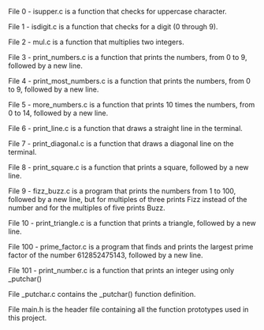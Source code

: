 File 0 - isupper.c is a function that checks for uppercase character.

File 1 - isdigit.c is a function that checks for a digit (0 through 9).

File 2 - mul.c is a function that multiplies two integers.

File 3 - print_numbers.c is a function that prints the numbers, from 0 to 9, followed by a new line.

File 4 - print_most_numbers.c is a function that prints the numbers, from 0 to 9, followed by a new line.

File 5 - more_numbers.c is a function that prints 10 times the numbers, from 0 to 14, followed by a new line.

File 6 - print_line.c is a function that draws a straight line in the terminal.

File 7 - print_diagonal.c is a function that draws a diagonal line on the terminal.

File 8 - print_square.c is a function that prints a square, followed by a new line.

File 9 - fizz_buzz.c is a program that prints the numbers from 1 to 100, followed by a new line, but for multiples of three prints Fizz instead of the number and for the multiples of five prints Buzz.

File 10 - print_triangle.c is a function that prints a triangle, followed by a new line.

File 100 - prime_factor.c is a program that finds and prints the largest prime factor of the number 612852475143, followed by a new line.

File 101 - print_number.c is a function that prints an integer using only _putchar()

File _putchar.c contains the _putchar() function definition.

File main.h is the header file containing all the function prototypes used in this project.
